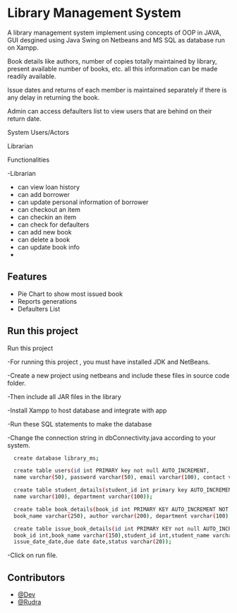 
# Library Management System 

A library management system implement using concepts of OOP in JAVA, GUI desgined using Java Swing on Netbeans and MS SQL as database run on Xampp. 

Book details like authors, number of copies totally maintained by library, present available
number of books, etc. all this information can be made readily available.

Issue dates and returns of each member is maintained separately if there is any delay in
returning the book.

Admin can access defaulters list to view users that are behind on their return date.

System Users/Actors

Librarian

Functionalities

-Librarian

- can view loan history 
- can add borrower
- can update personal information of borrower
- can checkout an item
- can checkin an item
- can check for defaulters 
- can add new book
- can delete a book
- can update book info
- 
## Features

- Pie Chart to show most issued book
- Reports generations
- Defaulters List


## Run this project

Run this project

-For running this project , you must have installed JDK and NetBeans.

-Create a new project using netbeans and include these files in source code folder.

-Then include all JAR files in the library

-Install Xampp to host database and integrate with app

-Run these SQL statements to make the database

-Change the connection string in dbConnectivity.java according to your system.

```bash
  create database library_ms;

  create table users(id int PRIMARY key not null AUTO_INCREMENT, 
  name varchar(50), password varchar(50), email varchar(100), contact varchar(20));

  create table student_details(student_id int primary key AUTO_INCREMENT not null, 
  name varchar(100), department varchar(100));

  create table book_details(book_id int PRIMARY KEY AUTO_INCREMENT NOT null, 
  book_name varchar(250), author varchar(200), department varchar(100), quantity int);

  create table issue_book_details(id int PRIMARY KEY not null AUTO_INCREMENT,
  book_id int,book_name varchar(150),student_id int,student_name varchar(50),
  issue_date_date,due date date,status varchar(20));
```

-Click on run file.


    
## Contributors

- [@Dev](https://www.github.com/vorad1)
- [@Rudra](https://www.github.com/rudramodh)


